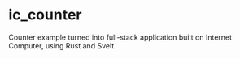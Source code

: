 # ic_counter
Counter example turned into full-stack application built on Internet Computer, using Rust and Svelt
